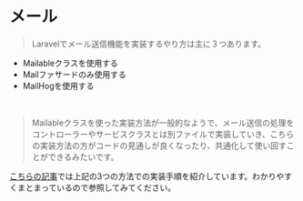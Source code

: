# メール

> Laravelでメール送信機能を実装するやり方は主に３つあります。

* Mailableクラスを使用する
* Mailファサードのみ使用する
* MailHogを使用する

<br>

> Mailableクラスを使った実装方法が一般的なようで、メール送信の処理をコントローラーやサービスクラスとは別ファイルで実装していき、こちらの実装方法の方がコードの見通しが良くなったり、共通化して使い回すことができるみたいです。

[こちらの記事](https://migisanblog.com/laravel-mail-send/#index_id5)では上記の3つの方法での実装手順を紹介しています。わかりやすくまとまっているので参照してみてください。